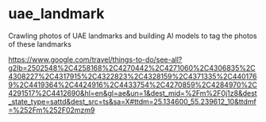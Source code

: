 # uae_landmark
Crawling photos of UAE landmarks and building AI models to tag the photos of these landmarks

https://www.google.com/travel/things-to-do/see-all?g2lb=2502548%2C4258168%2C4270442%2C4271060%2C4306835%2C4308227%2C4317915%2C4322823%2C4328159%2C4371335%2C4401769%2C4419364%2C4424916%2C4433754%2C4270859%2C4284970%2C4291517%2C4412690&hl=en&gl=ae&un=1&dest_mid=%2Fm%2F0j1z8&dest_state_type=sattd&dest_src=ts&sa=X#ttdm=25.134600_55.239612_10&ttdmf=%252Fm%252F02mzm9
